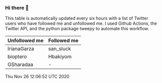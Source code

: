### Hi there 👋

This table is automatically updated every six hours with a list of Twitter users who have followed me and unfollowed me. I used Github Actions, the Twitter API, and the python package tweepy to automate this workflow.

| Unfollowed me |  Followed me |
| --- | --- |
|IrianaGarza|san_sluck|
|bioptero|Hbakiyom|
|GSharadaa|-|
Thu Nov 26 12:06:52 UTC 2020

